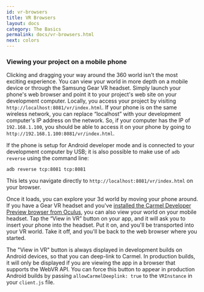 ```yaml
---
id: vr-browsers
title: VR Browsers
layout: docs
category: The Basics
permalink: docs/vr-browsers.html
next: colors
---
```


### Viewing your project on a mobile phone

Clicking and dragging your way around the 360 world isn't the most exciting experience. You can view your world in more depth on a mobile device or through the Samsung Gear VR headset. Simply launch your phone's web browser and point it to your project's web site on your development computer. Locally, you access your project by visiting `http://localhost:8081/vr/index.html`. If your phone is on the same wireless network, you can replace “localhost” with your development computer's IP address on the network. So, if your computer has the IP of `192.168.1.100`, you should be able to access it on your phone by going to `http://192.168.1.100:8081/vr/index.html`.

If the phone is setup for Android developer mode and is connected to your development computer by USB; it is also possible to make use of `adb reverse` using the command line:
```
adb reverse tcp:8081 tcp:8081
```
This lets you navigate directly to `http://localhost:8081/vr/index.html` on your browser.

Once it loads, you can explore your 3d world by moving your phone around. If you have a Gear VR headset and you've [installed the Carmel Developer Preview browser from Oculus](https://www.oculus.com/experiences/gear-vr/1290985657630933/), you can also view your world on your mobile headset. Tap the “View in VR” button on your app, and it will ask you to insert your phone into the headset. Put it on, and you'll be transported into your VR world. Take it off, and you'll be back to the web browser where you started.

The "View in VR" button is always displayed in development builds on Android devices, so that you can deep-link to Carmel. In production builds, it will only be displayed if you are viewing the app in a browser that supports the WebVR API. You can force this button to appear in production Android builds by passing `allowCarmelDeeplink: true` to the `VRInstance` in your `client.js` file.
